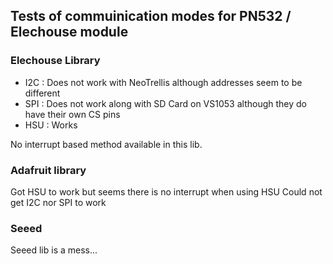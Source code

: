 ## Tests of commuinication modes for PN532 / Elechouse module
### Elechouse Library

- I2C : Does not work with NeoTrellis although addresses seem to be different
- SPI : Does not work along with SD Card on VS1053 although they do have their own CS pins
- HSU : Works

No interrupt based method available in this lib.

### Adafruit library
Got HSU to work but seems there is no interrupt when using HSU
Could not get I2C nor SPI to work

### Seeed
Seeed lib is a mess...

